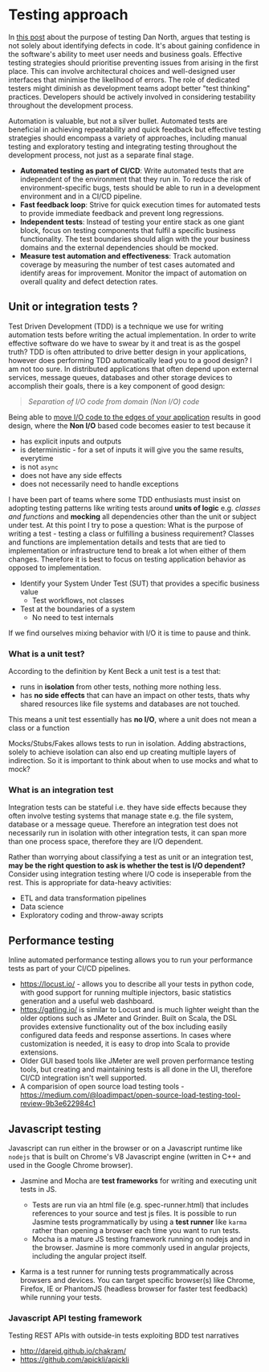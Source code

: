 # Testing approach

In [this post](https://dannorth.net/2021/07/26/we-need-to-talk-about-testing) about the purpose of testing Dan North, argues that testing is not solely about identifying defects in code. It's about gaining confidence in the software's ability to meet user needs and business goals. Effective testing strategies should prioritise preventing issues from arising in the first place. This can involve architectural choices and well-designed user interfaces that minimise the likelihood of errors. The role of dedicated testers might diminish as development teams adopt better "test thinking" practices. Developers should be actively involved in considering testability throughout the development process.

Automation is valuable, but not a silver bullet. Automated tests are beneficial in achieving repeatability and quick feedback but effective testing strategies should encompass a variety of approaches, including manual testing and exploratory testing and integrating testing throughout the development process, not just as a separate final stage.

* **Automated testing as part of CI/CD**: Write automated tests that are independent of the environment that they run in. To reduce the risk of environment-specific bugs, tests should be able to run in a development environment and in a CI/CD pipeline.
* **Fast feedback loop**: Strive for quick execution times for automated tests to provide immediate feedback and prevent long regressions.
* **Independent tests**: Instead of testing your entire stack as one giant block, focus on testing components that fulfil a specific business functionality. The test boundaries should align with the your business domains and the external dependencies should be mocked.
* **Measure test automation and effectiveness**: Track automation coverage by measuring the number of test cases automated and identify areas for improvement. Monitor the impact of automation on overall quality and defect detection rates.

## Unit or integration tests ?

Test Driven Development (TDD) is a technique we use for writing automation tests before writing the actual implementation. In order to write effective software do we have to swear by it and treat is as the gospel truth? TDD is often attributed to drive better design in your applications, however does performing TDD automatically lead you to a good design? I am not too sure. In distributed applications that often depend upon external services, message queues, databases and other storage devices to accomplish their goals, there is a key component of good design:

> _Separation of I/O code from domain (Non I/O) code_

Being able to [move I/O code to the edges of your application](https://www.youtube.com/watch?v=P1vES9AgfC4&t=1327s&ab_channel=NDCConferences) results in good design, where the **Non I/O** based code becomes easier to test because it

* has explicit inputs and outputs
* is deterministic - for a set of inputs it will give you the same results, everytime
* is not `async`
* does not have any side effects
* does not necessarily need to handle exceptions

I have been part of teams where some TDD enthusiasts must insist on adopting testing patterns like writing tests around **units of logic** e.g. *classes and functions* and **mocking** all dependencies other than the unit or subject under test. At this point I try to pose a question: What is the purpose of writing a test - testing a class or fulfilling a business requirement? Classes and functions are implementation details and tests that are tied to implementation or infrastructure tend to break a lot when either of them changes. Therefore it is best to focus on testing application behavior as opposed to implementation. 

* Identify your System Under Test (SUT) that provides a specific business value
  * Test workflows, not classes
* Test at the boundaries of a system
  * No need to test internals

If we find ourselves mixing behavior with I/O it is time to pause and think.

### What is a unit test?

According to the definition by Kent Beck a unit test is a test that:

* runs in **isolation** from other tests, nothing more nothing less.
* has **no side effects** that can have an impact on other tests, thats why shared resources like file systems and databases are not touched.

This means a unit test essentially has **no I/O**, where a unit does not mean a class or a function

Mocks/Stubs/Fakes allows tests to run in isolation. Adding abstractions, solely to achieve isolation can also end up creating multiple layers of indirection. So it is important to think about when to use mocks and what to mock?

### What is an integration test

Integration tests can be stateful i.e. they have side effects because they often involve testing systems that manage state e.g. the file system, database or a message queue. Therefore an integration test does not necessarily run in isolation with other integration tests, it can span more than one process space, therefore they are I/O dependent.

Rather than worrying about classifying a test as unit or an integration test, **may be the right question to ask is whether the test is I/O dependent?** Consider using integration testing where I/O code is inseperable from the rest. This is appropriate for data-heavy activities:
* ETL and data transformation pipelines
* Data science
* Exploratory coding and throw-away scripts

## Performance testing

Inline automated performance testing allows you to run your performance tests as part of your CI/CD pipelines.

* https://locust.io/ - allows you to describe all your tests in python code, with good support for running multiple injectors, basic statistics generation and a useful web dashboard.
* https://gatling.io/ is similar to Locust and is much lighter weight than the older options such as JMeter and Grinder. Built on Scala, the DSL provides extensive functionality out of the box including easily configured data feeds and response assertions. In cases where customization is needed, it is easy to drop into Scala to provide extensions.
* Older GUI based tools like JMeter are well proven performance testing tools, but creating and maintaining tests is all done in the UI, therefore CI/CD integration isn't well supported.
* A comparision of open source load testing tools - https://medium.com/@loadimpact/open-source-load-testing-tool-review-9b3e622984c1

## Javascript testing

Javascript can run either in the browser or on a Javascript runtime like `nodejs` that is built on Chrome's V8 Javascript engine (written in C++ and used in the Google Chrome browser).

* Jasmine and Mocha are **test frameworks** for writing and executing unit tests in JS.
  * Tests are run via an html file (e.g. spec-runner.html) that includes references to your source and test js files. It is possible to run Jasmine tests programmatically by using a **test runner** like `karma` rather than opening a browser each time you want to run tests.
  * Mocha is a mature JS testing framework running on nodejs and in the browser. Jasmine is more commonly used in angular projects, including the angular project itself.

* Karma is a test runner for running tests programmatically across browsers and devices. You can target specific browser(s) like Chrome, Firefox, IE or PhantomJS (headless browser for faster test feedback) while running your tests.

### Javascript API testing framework

Testing REST APIs with outside-in tests exploiting BDD test narratives

* <http://dareid.github.io/chakram/>
* <https://github.com/apickli/apickli>
